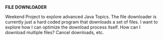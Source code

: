 **FILE DOWNLOADER**

Weekend Project to explore advanced Java Topics. The file downloader is currently just a hard coded program that downloads a set of files. 
I want to explore how I can optimize the download process itself. How can I download multiple files? Cancel downloads, etc. 
